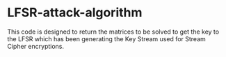 # LFSR-attack-algorithm
This code is designed to return the matrices to be solved to get the key to the LFSR which has been generating the Key Stream used for Stream Cipher encryptions.
